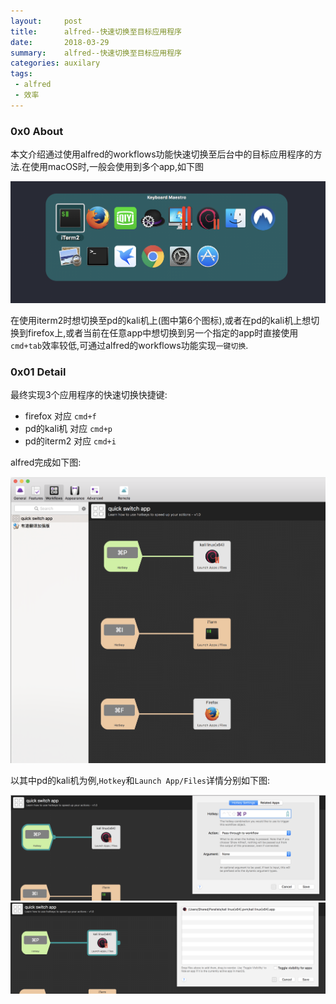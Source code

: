 ```yaml
---
layout:     post
title:      alfred--快速切换至目标应用程序
date:       2018-03-29
summary:    alfred--快速切换至目标应用程序
categories: auxilary
tags:
 - alfred
 - 效率
---
```


### 0x0 About

本文介绍通过使用alfred的workflows功能快速切换至后台中的目标应用程序的方法.在使用macOS时,一般会使用到多个app,如下图

![1][1]

在使用iterm2时想切换至pd的kali机上(图中第6个图标),或者在pd的kali机上想切换到firefox上,或者当前在任意app中想切换到另一个指定的app时直接使用`cmd+tab`效率较低,可通过alfred的workflows功能实现`一键切换`.


### 0x01 Detail

最终实现3个应用程序的快速切换快捷键:
+ firefox 对应 `cmd+f`
+ pd的kali机 对应 `cmd+p`
+ pd的iterm2 对应 `cmd+i`

alfred完成如下图:

![2][2]

以其中pd的kali机为例,`Hotkey`和`Launch App/Files`详情分别如下图:

![3][3]
![4][4]

[1]: https://raw.githubusercontent.com/3xp10it/pic/master/alfred_quick_switch_app1.png
[2]: https://raw.githubusercontent.com/3xp10it/pic/master/alfred_quick_switch_app2.png
[3]: https://raw.githubusercontent.com/3xp10it/pic/master/alfred_quick_switch_app3.png
[4]: https://raw.githubusercontent.com/3xp10it/pic/master/alfred_quick_switch_app4.png
